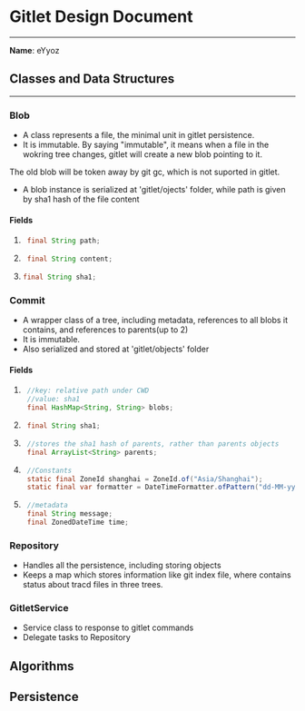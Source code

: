 # Gitlet Design Document

------

**Name**: eYyoz



## Classes and Data Structures

------

### Blob

- A class represents a file, the minimal unit in gitlet persistence.
- It is immutable. By saying "immutable", it means when a file in the wokring tree changes, gitlet will create a new blob pointing to it.

The old blob will be token away by git gc, which is not suported in gitlet.

- A blob instance is serialized at 'gitlet/ojects' folder, while path is given by sha1 hash of the file content



#### Fields

1. ```java
    final String path;
    ```

    

2. ```java
    final String content;
    ```



 3. ```java
    final String sha1;
    ```



### Commit

- A wrapper class of a tree, including metadata, references to all blobs it contains, and references to parents(up to 2)
- It is immutable.
- Also serialized and stored at 'gitlet/objects' folder



#### Fields

1. ```java
    //key: relative path under CWD
    //value: sha1
    final HashMap<String, String> blobs;
    ```

    
2. ```java
    final String sha1;
    ```

    

3. ```java
    //stores the sha1 hash of parents, rather than parents objects
    final ArrayList<String> parents;
    ```

     

4. ```java
    //Constants
    static final ZoneId shanghai = ZoneId.of("Asia/Shanghai");
    static final var formatter = DateTimeFormatter.ofPattern("dd-MM-yyyy HH:mm:ss");
    ```

     

5. ```java
    //metadata
    final String message;
    final ZonedDateTime time;
    ```

    

### Repository

- Handles all the persistence, including storing objects
- Keeps a map which stores information like git index file, where contains status about tracd files in three trees.



### GitletService

- Service class to response to gitlet commands
- Delegate tasks to Repository




## Algorithms

## Persistence


